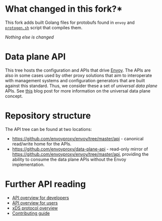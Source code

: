 # What changed in this fork?*

This fork adds built Golang files for protobufs found in `envoy` and [`protogen.sh`](./protogen.sh) script that compiles them.

*Nothing else is changed*

# Data plane API

This tree hosts the configuration and APIs that drive [Envoy](https://www.envoyproxy.io/). The
APIs are also in some cases used by other proxy solutions that aim to interoperate with management
systems and configuration generators that are built against this standard. Thus, we consider these a
set of *universal data plane* APIs. See [this](https://medium.com/@mattklein123/the-universal-data-plane-api-d15cec7a)
blog post for more information on the universal data plane concept.

# Repository structure

The API tree can be found at two locations:
* https://github.com/envoyproxy/envoy/tree/master/api - canonical read/write home for the APIs.
* https://github.com/envoyproxy/data-plane-api - read-only mirror of
  https://github.com/envoyproxy/envoy/tree/master/api, providing the ability to consume the data
  plane APIs without the Envoy implementation.

# Further API reading

* [API overview for developers](API_OVERVIEW.md)
* [API overview for users](https://www.envoyproxy.io/docs/envoy/latest/configuration/overview/v2_overview#)
* [xDS protocol overview](XDS_PROTOCOL.md)
* [Contributing guide](CONTRIBUTING.md)
